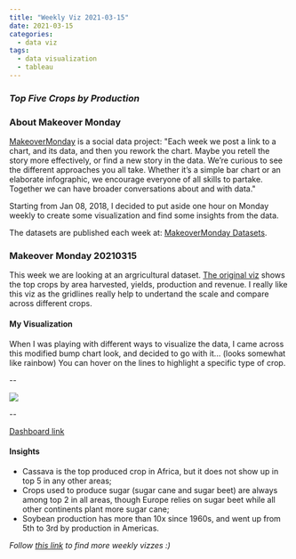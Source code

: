```yaml
---
title: "Weekly Viz 2021-03-15"
date: 2021-03-15
categories:
  - data viz
tags:
  - data visualization
  - tableau
---
```


### *Top Five Crops by Production*


### About Makeover Monday

[MakeoverMonday](http://www.makeovermonday.co.uk/) is a social data project:
"Each week we post a link to a chart, and its data, and then you rework the chart.
Maybe you retell the story more effectively, or find a new story in the data.
We’re curious to see the different approaches you all take. Whether it’s a simple bar chart or an elaborate infographic, we encourage everyone of all skills to partake.
Together we can have broader conversations about and with data."

Starting from Jan 08, 2018, I decided to put aside one hour on Monday weekly to create some visualization and find some insights from the data.

The datasets are published each week at: [MakeoverMonday Datasets](http://www.makeovermonday.co.uk/data/).

### Makeover Monday 20210315

This week we are looking at an argricultural dataset. [The original viz](https://www.informationisbeautiful.net/visualizations/what-is-the-worlds-biggest-cash-crop/) shows the top crops by area harvested, yields, production and revenue. I really like this viz as the gridlines really help to undertand the scale and compare across different crops.  

#### My Visualization

When I was playing with different ways to visualize the data, I came across this modified bump chart look, and decided to go with it... (looks somewhat like rainbow) You can hover on the lines to highlight a specific type of crop.    

--  
<div class='tableauPlaceholder' id='viz1615865022661' style='position: relative'>
<noscript><a href='#'>
  <img alt=' ' src='https:&#47;&#47;public.tableau.com&#47;static&#47;images&#47;Ma&#47;MakeOverMonday20210315TopFiveCropsbyProduction&#47;TopCrops&#47;1_rss.png' style='border: none' />
</a></noscript>
<object class='tableauViz'  style='display:none;'>
  <param name='host_url' value='https%3A%2F%2Fpublic.tableau.com%2F' /> 
  <param name='embed_code_version' value='3' /> 
  <param name='site_root' value='' />
  <param name='name' value='MakeOverMonday20210315TopFiveCropsbyProduction&#47;TopCrops' />
  <param name='tabs' value='no' />
  <param name='toolbar' value='yes' />
  <param name='static_image' value='https:&#47;&#47;public.tableau.com&#47;static&#47;images&#47;Ma&#47;MakeOverMonday20210315TopFiveCropsbyProduction&#47;TopCrops&#47;1.png' /> 
  <param name='animate_transition' value='yes' />
  <param name='display_static_image' value='yes' />
  <param name='display_spinner' value='yes' />
  <param name='display_overlay' value='yes' />
  <param name='display_count' value='yes' />
  <param name='language' value='en' />
  <param name='filter' value='publish=yes' />
</object></div>             
<script type='text/javascript'>   
  var divElement = document.getElementById('viz1615865022661');    
  var vizElement = divElement.getElementsByTagName('object')[0];     
  if ( divElement.offsetWidth > 800 ) { vizElement.style.width='800px';vizElement.style.height='527px';} else if ( divElement.offsetWidth > 500 ) { vizElement.style.width='800px';vizElement.style.height='527px';} else { vizElement.style.width='100%';vizElement.style.height='727px';}               
  var scriptElement = document.createElement('script');            
  scriptElement.src = 'https://public.tableau.com/javascripts/api/viz_v1.js';     
  vizElement.parentNode.insertBefore(scriptElement, vizElement);           
</script>

--  

[Dashboard link](https://public.tableau.com/views/MakeOverMonday20210315TopFiveCropsbyProduction/TopCrops?:language=en&:display_count=y&publish=yes&:origin=viz_share_link)

#### Insights
* Cassava is the top produced crop in Africa, but it does not show up in top 5 in any other areas;  
* Crops used to produce sugar (sugar cane and sugar beet) are always among top 2 in all areas, though Europe relies on sugar beet while all other continents plant more sugar cane;  
* Soybean production has more than 10x since 1960s, and went up from 5th to 3rd by production in Americas.  
  

*Follow [this link](https://yudong-94.github.io/personal-website/project/WeeklyViz2021/) to find more weekly vizzes :)*